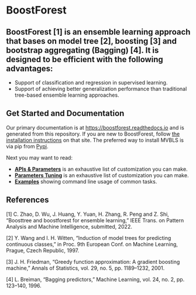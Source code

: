 # BoostForest

**BoostForest** [1] is an ensemble learning approach that bases on model tree [2], boosting [3] and bootstrap aggregating (Bagging) [4]. It is designed to be efficient with the following advantages:
- 
- Support of classification and regression in supervised learning.
- Support of achieving better generalization performance than traditional tree-based ensemble learning approaches.

## Get Started and Documentation

Our primary documentation is at https://boostforest.readthedocs.io and is generated from this repository. If you are new to BoostForest, follow [the installation instructions](https://boostforest.readthedocs.io/en/latest/Python-Intro.html) on that site. The preferred way to install MVBLS is via pip from [Pypi](https://pypi.org/project/BoostForest).

Next you may want to read:
- [**APIs & Parameters**](https://boostforest.readthedocs.io/en/latest/BoostForest.html) is an exhaustive list of customization you can make.
- [**Parameters Tuning**](https://boostforest.readthedocs.io/en/latest/Parameters-Tuning.html) is an exhaustive list of customization you can make.
- [**Examples**](https://boostforest.readthedocs.io/en/latest/Demo.html) showing command line usage of common tasks.

## References

[1] C. Zhao, D. Wu, J. Huang, Y. Yuan, H. Zhang, R. Peng and Z. Shi, “Boosttree and boostforest for ensemble learning,” IEEE Trans. on Pattern Analysis and Machine Intelligence, submitted, 2022.

[2] Y. Wang and I. H. Witten, “Induction of model trees for predicting continuous classes,” in Proc. 9th European Conf. on Machine Learning, Prague, Czech Republic, 1997.

[3] J. H. Friedman, “Greedy function approximation: A gradient boosting machine,” Annals of Statistics, vol. 29, no. 5, pp. 1189–1232, 2001.

[4] L. Breiman, “Bagging predictors,” Machine Learning, vol. 24, no. 2, pp. 123–140, 1996.
